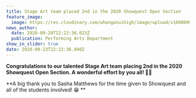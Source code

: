 ```yaml
---
title: Stage Art team placed 2nd in the 2020 Showquest Open Section
feature_image:
  image: https://res.cloudinary.com/whanganuihigh/image/upload/v1600899894/News/119741751_611490482874064_3296257196022785214_o.jpg
news_author:
  date: 2020-09-20T22:22:36.023Z
  publication: Performing Arts Department
show_in_slider: true
date: 2020-09-23T22:22:36.040Z
---
```

**Congratulations to our talented Stage Art team placing 2nd in the 2020 Showquest Open Section.  A wonderful effort by you all!  💚🥈** 

**A big thank you to Sasha Matthews for the time given to Showquest and all of the students involved!  😁**
